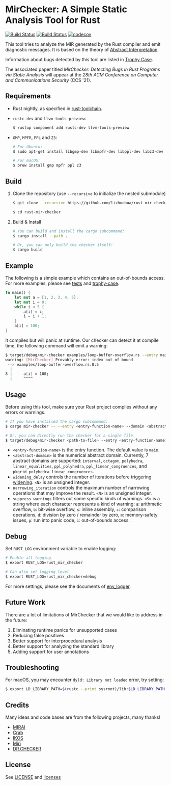 # MirChecker: A Simple Static Analysis Tool for Rust

[![Build Status](https://travis-ci.com/lizhuohua/rust-mir-checker.svg?token=gQ3MGp1DXsVespCpQBDg&branch=master)](https://travis-ci.com/lizhuohua/rust-mir-checker)
[![Build Status](https://github.com/lizhuohua/rust-mir-checker/workflows/build/badge.svg)](https://github.com/lizhuohua/rust-mir-checker/actions?query=workflow%3Abuild)
[![codecov](https://codecov.io/gh/lizhuohua/rust-mir-checker/branch/master/graph/badge.svg?token=Y4MlI5AUql)](https://codecov.io/gh/lizhuohua/rust-mir-checker)

This tool tries to analyze the MIR generated by the Rust compiler and emit diagnostic messages. It is based on the theory of [Abstract Interpretation](https://en.wikipedia.org/wiki/Abstract_interpretation).

Information about bugs detected by this tool are listed in [Trophy Case](trophy-case/README.md).

The associated paper titled *MirChecker: Detecting Bugs in Rust Programs via Static Analysis* will appear at the *28th ACM Conference on Computer and Communications Security* (CCS '21).

## Requirements

* Rust nightly, as specified in [rust-toolchain](rust-toolchain.toml).
* `rustc-dev` and `llvm-tools-preview`:

    ```sh
    $ rustup component add rustc-dev llvm-tools-preview
    ```

* `GMP`, `MPFR`, `PPL` and `Z3`:

    ```sh
    # For Ubuntu:
    $ sudo apt-get install libgmp-dev libmpfr-dev libppl-dev libz3-dev m4 libclang-dev
    
    # For macOS:
    $ brew install gmp mpfr ppl z3
    ```

## Build

1. Clone the repository (use `--recursive` to initialize the nested submodule)

    ```sh
    $ git clone --recursive https://github.com/lizhuohua/rust-mir-checker.git
    
    $ cd rust-mir-checker
    ```

2. Build & Install

    ```sh
    # You can build and install the cargo subcommand:
    $ cargo install --path .
    
    # Or, you can only build the checker itself:
    $ cargo build
    ```

## Example

The following is a simple example which contains an out-of-bounds access. For more examples, please see [tests](tests) and [trophy-case](trophy-case).

```rust
fn main() {
    let mut a = [1, 2, 3, 4, 5];
    let mut i = 0;
    while i < 5 {
        a[i] = i;
        i = i + 1;
    }
    a[i] = 100;
}
```

It compiles but will panic at runtime. Our checker can detect it at compile time, the following command will emit a warning:

```sh
$ target/debug/mir-checker examples/loop-buffer-overflow.rs --entry main --domain interval --widening_delay 5 --narrowing_iteration 5
warning: [MirChecker] Provably error: index out of bound
 --> examples/loop-buffer-overflow.rs:8:5
  |
8 |     a[i] = 100;
  |     ^^^^
```

## Usage

Before using this tool, make sure your Rust project compiles without any errors or warnings.

```sh
# If you have installed the cargo subcommand:
$ cargo mir-checker -- --entry <entry-function-name> --domain <abstract-domain> --widening_delay <N> --narrowing_iteration <N> --suppress_warnings <S>

# Or, you can directly run the checker for a single file
$ target/debug/mir-checker <path-to-file> --entry <entry-function-name> --domain <abstract-domain> --widening_delay <N> --narrowing_iteration <N> --suppress_warnings <S>
```

* `<entry-function-name>` is the entry function. The default value is `main`.
* `<abstract-domain>` is the numerical abstract domain. Currently, 7 abstract domains are supported: `interval`, `octagon`, `polyhedra`, `linear_equalities`, `ppl_polyhedra`, `ppl_linear_congruences`, and `pkgrid_polyhedra_linear_congruences`.
* `widening_delay` controls the number of iterations before triggering [widening](https://en.wikipedia.org/wiki/Widening_(computer_science)). `<N>` is an unsigned integer.
* `narrowing_iteration` controls the maximum number of narrowing operations that may improve the result. `<N>` is an unsigned integer.
* `suppress_warnings` filters out some specific kinds of warnings. `<S>` is a string where each character represents a kind of warning: `a`: arithmetic overflow, `b`: bit-wise overflow, `s`: inline assembly, `c`: comparison operations, `d`: division by zero / remainder by zero, `m`: memory-safety issues, `p`: run into panic code, `i`: out-of-bounds access.

## Debug

Set `RUST_LOG` environment variable to enable logging:

```sh
# Enable all logging
$ export RUST_LOG=rust_mir_checker

# Can also set logging level
$ export RUST_LOG=rust_mir_checker=debug
```

For more settings, please see the documents of [env_logger](https://crates.io/crates/env_logger).

## Future Work

There are a lot of limitations of MirChecker that we would like to address in the future:

1. Eliminating runtime panics for unsupported cases
2. Reducing false positives
3. Better support for interprocedural analysis
4. Better support for analyzing the standard library
5. Adding support for user annotations

## Troubleshooting

For macOS, you may encounter `dyld: Library not loaded` error, try setting:

```sh
$ export LD_LIBRARY_PATH=$(rustc --print sysroot)/lib:$LD_LIBRARY_PATH
```

## Credits

Many ideas and code bases are from the following projects, many thanks!

* [MIRAI](https://github.com/facebookexperimental/MIRAI)
* [Crab](https://github.com/seahorn/crab)
* [IKOS](https://github.com/NASA-SW-VnV/ikos)
* [Miri](https://github.com/rust-lang/miri)
* [DR.CHECKER](https://github.com/ucsb-seclab/dr_checker)

## License

See [LICENSE](LICENSE) and [licenses](licenses)
